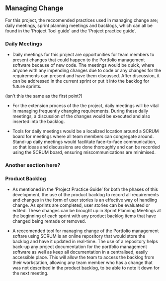 Managing Change
---------------

For this project, the reccomended practices used in managing change are; daily
meetings, sprint planning meetings and backlogs, which can all be found in the
‘Project Tool guide’ and the ‘Project practice guide’.

### Daily Meetings

-   Daily meetings for this project are opportunities for team members to present changes
    that could happen to the Portfolio management software because of new code. The meetings would be quick,
    where anyone with any impending changes due to code or any changes for the
    requirements can present and have them discussed.
    After discussion, it can be addressed in the current sprint or put it into the backlog for
    future sprints.

(isn't this the same as the first point?)
-   For the extension process of the the project, daily meetings will be vital
    in managing frequently changing requirements. During these daily meetings, a
    discussion of the changes would be executed and also inserted into the
    backlog.

-   Tools for daily meetings would be a localized location around a SCRUM board for meetings where
    all team members can congregate around. Stand-up daily meetings would facilitate
    face-to-face communication, so that ideas and discussions are done
    thoroughly and can be recorded using the SCRUM board, ensuring  miscommunications are minimised.

### Another section here?

### Product Backlog

-   As mentioned in the ‘Project Practice Guide’ for both the phases of this development, the use of the product backlog to
    record all requirements and changes in the form of user stories is an effective way of handling
    change. As sprints are completed, user stories can be evaluated or
    edited. These changes can be brought up in Sprint Planning Meetings at the beginning of each sprint with any product backlog items that have changed being remade or removed.

-   A reccomended tool for managing change of the Portfolio management softare using SCRUM is an online repository that would store the     backlog and have it updated in real-time. The use of a repository helps back-up any project documentation for the portfolio            management software as well as keep all documentation in a centralised, easily accessible place. This will allow the team to access     the backlog from their workstation, allowing any team member who has a change that was not described in the
    product backlog, to be able to note it down for the next meeting. 

